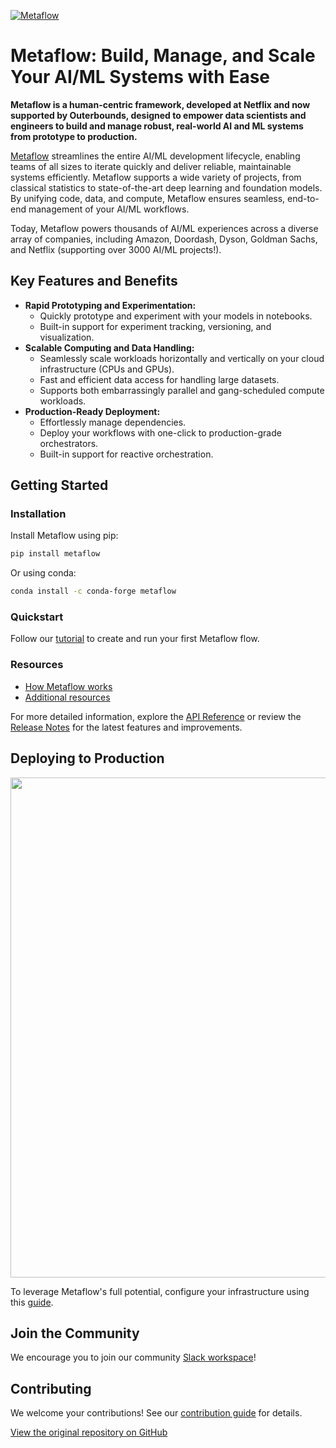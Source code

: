 [![Metaflow](https://user-images.githubusercontent.com/763451/89453116-96a57e00-d713-11ea-9fa6-82b29d4d6eff.png)](https://github.com/Netflix/metaflow)

# Metaflow: Build, Manage, and Scale Your AI/ML Systems with Ease

**Metaflow is a human-centric framework, developed at Netflix and now supported by Outerbounds, designed to empower data scientists and engineers to build and manage robust, real-world AI and ML systems from prototype to production.**

[Metaflow](https://metaflow.org) streamlines the entire AI/ML development lifecycle, enabling teams of all sizes to iterate quickly and deliver reliable, maintainable systems efficiently.  Metaflow supports a wide variety of projects, from classical statistics to state-of-the-art deep learning and foundation models. By unifying code, data, and compute, Metaflow ensures seamless, end-to-end management of your AI/ML workflows.

Today, Metaflow powers thousands of AI/ML experiences across a diverse array of companies, including Amazon, Doordash, Dyson, Goldman Sachs, and Netflix (supporting over 3000 AI/ML projects!).

## Key Features and Benefits

*   **Rapid Prototyping and Experimentation:**
    *   Quickly prototype and experiment with your models in notebooks.
    *   Built-in support for experiment tracking, versioning, and visualization.
*   **Scalable Computing and Data Handling:**
    *   Seamlessly scale workloads horizontally and vertically on your cloud infrastructure (CPUs and GPUs).
    *   Fast and efficient data access for handling large datasets.
    *   Supports both embarrassingly parallel and gang-scheduled compute workloads.
*   **Production-Ready Deployment:**
    *   Effortlessly manage dependencies.
    *   Deploy your workflows with one-click to production-grade orchestrators.
    *   Built-in support for reactive orchestration.

## Getting Started

### Installation

Install Metaflow using pip:

```bash
pip install metaflow
```

Or using conda:

```bash
conda install -c conda-forge metaflow
```

### Quickstart

Follow our [tutorial](https://docs.metaflow.org/getting-started/tutorials) to create and run your first Metaflow flow.

### Resources

*   [How Metaflow works](https://docs.metaflow.org/metaflow/basics)
*   [Additional resources](https://docs.metaflow.org/introduction/metaflow-resources)

For more detailed information, explore the [API Reference](https://docs.metaflow.org/api) or review the [Release Notes](https://github.com/Netflix/metaflow/releases) for the latest features and improvements.

## Deploying to Production

<img src="./docs/multicloud.png" width="800px">

To leverage Metaflow's full potential, configure your infrastructure using this [guide](https://outerbounds.com/engineering/welcome/).

## Join the Community

We encourage you to join our community [Slack workspace](http://slack.outerbounds.co/)!

## Contributing

We welcome your contributions! See our [contribution guide](https://docs.metaflow.org/introduction/contributing-to-metaflow) for details.

[View the original repository on GitHub](https://github.com/Netflix/metaflow)
